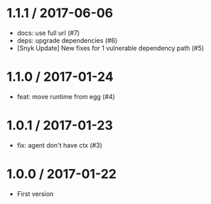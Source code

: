 
1.1.1 / 2017-06-06
==================

  * docs: use full url (#7)
  * deps: upgrade dependencies (#6)
  * [Snyk Update] New fixes for 1 vulnerable dependency path (#5)

1.1.0 / 2017-01-24
==================

  * feat: move runtime from egg (#4)

1.0.1 / 2017-01-23
==================

  * fix: agent don't have ctx (#3)

1.0.0 / 2017-01-22
==================

* First version
